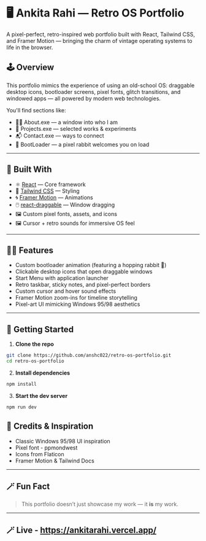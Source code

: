 # 🖥️ Ankita Rahi — Retro OS Portfolio

A pixel-perfect, retro-inspired web portfolio built with React, Tailwind CSS, and Framer Motion — bringing the charm of vintage operating systems to life in the browser.

## 🕹️ Overview

This portfolio mimics the experience of using an old-school OS: draggable desktop icons, bootloader screens, pixel fonts, glitch transitions, and windowed apps — all powered by modern web technologies.

You'll find sections like:

- 🧑‍💻 About.exe — a window into who I am
- 💼 Projects.exe — selected works & experiments
- 📬 Contact.exe — ways to connect
- 🐰 BootLoader — a pixel rabbit welcomes you on load

---

## 🔧 Built With

- ⚛️ [React](https://reactjs.org/) — Core framework
- 🎨 [Tailwind CSS](https://tailwindcss.com/) — Styling
- 🌀 [Framer Motion](https://www.framer.com/motion/) — Animations
- 🖱️ [react-draggable](https://www.npmjs.com/package/react-draggable) — Window dragging
- 🖼️ Custom pixel fonts, assets, and icons
- 🖼️ Cursor + retro sounds for immersive OS feel

---

## 🧑‍🎨 Features

- Custom bootloader animation (featuring a hopping rabbit 🐇)
- Clickable desktop icons that open draggable windows
- Start Menu with application launcher
- Retro taskbar, sticky notes, and pixel-perfect borders
- Custom cursor and hover sound effects
- Framer Motion zoom-ins for timeline storytelling
- Pixel-art UI mimicking Windows 95/98 aesthetics

---

## 🚀 Getting Started

1. **Clone the repo**

```bash
git clone https://github.com/anshc022/retro-os-portfolio.git
cd retro-os-portfolio
```

2. **Install dependencies**

```bash
npm install
```

3. **Start the dev server**

```bash
npm run dev
```

## 🎉 Credits & Inspiration

- Classic Windows 95/98 UI inspiration
- Pixel font - ppmondwest
- Icons from Flaticon
- Framer Motion & Tailwind Docs

---

## 🪄 Fun Fact

> This portfolio doesn’t just showcase my work — it **is** my work.

---

## 🪄 Live - https://ankitarahi.vercel.app/


